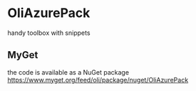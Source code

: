 # OliAzurePack
handy toolbox with snippets

## MyGet
the code is available as a NuGet package https://www.myget.org/feed/oli/package/nuget/OliAzurePack
